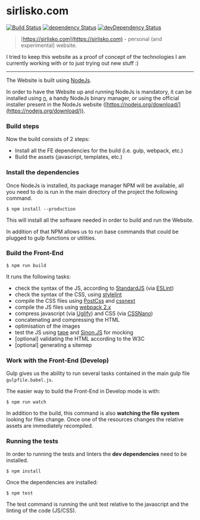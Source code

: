 sirlisko.com
============

 [![Build Status](https://travis-ci.org/sirLisko/sirlisko.com.svg)](https://travis-ci.org/sirLisko/sirlisko.com) [![dependency Status](https://david-dm.org/sirlisko/sirlisko.com/status.svg)](https://david-dm.org/sirlisko/sirlisko.com#info=dependencies) [![devDependency Status](https://david-dm.org/sirlisko/sirlisko.com/dev-status.svg)](https://david-dm.org/sirlisko/sirlisko.com#info=devDependencies)

> [https://sirlisko.com](https://sirlisko.com) - personal (and experimental) website.

I tried to keep this website as a proof of concept of the technologies I am currently working with or to just trying out new stuff :)

---

The Website is built using [NodeJs](https://nodejs.org/).

In order to have the Website up and running NodeJs is mandatory, it can be installed using [n](https://github.com/tj/n), a handy NodeJs binary manager, or using the official installer present in the NodeJs website ([https://nodejs.org/download/](https://nodejs.org/download/)).

### Build steps
Now the build consists of 2 steps:
- Install all the FE dependencies for the build (i.e. gulp, webpack, etc.)
- Build the assets (javascript, templates, etc.)

### Install the dependencies
Once NodeJs is installed, its package manager NPM will be available, all you need to do is run in the main directory of the project the following command.
```
$ npm install --production
```
This will install all the software needed in order to build and run the Website.

In addition of that NPM allows us to run base commands that could be plugged to gulp functions or utilities.

### Build the Front-End
```
$ npm run build
```
It runs the following tasks:
* check the syntax of the JS, according to [StandardJS](http://standardjs.com/) (via [ESLint](http://eslint.org/))
* check the syntax of the CSS, using [stylelint](https://stylelint.io/)
* compile the CSS files using [PostCss](http://postcss.org/) and [cssnext](http://cssnext.io/)
* compile the JS files using [webpack 2.x](https://webpack.github.io/)
* compress javascript (via [Uglify](https://github.com/mishoo/UglifyJS)) and CSS (via [CSSNano](http://cssnano.co/))
* concatenating and compressing the HTML
* optimisation of the images
* test the JS using [tape](https://github.com/substack/tape) and [Sinon.JS](http://sinonjs.org/) for mocking
* [optional] validating the HTML according to the W3C
* [optional] generating a sitemep


### Work with the Front-End (Develop)
Gulp gives us the ability to run several tasks contained in the main gulp file `gulpfile.babel.js`.

The easier way to build the Front-End in Develop mode is with:
```
$ npm run watch
```

In addition to the build, this command is also **watching the file system** looking for files change. Once one of the resources changes the relative assets are immediately recompiled.

### Running the tests
In order to running the tests and linters the **dev dependencies** need to be installed.
```
$ npm install
```
Once the dependencies are installed:
```
$ npm test
```
The test command is running the unit test relative to the javascript and the linting of the code (JS/CSS).
